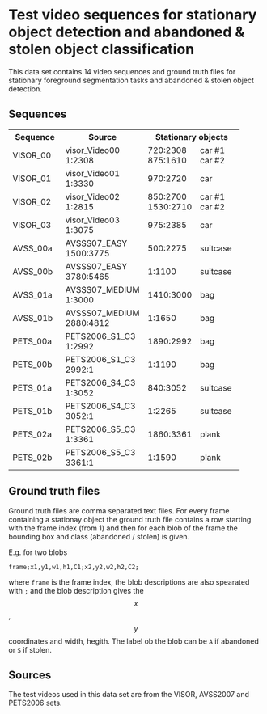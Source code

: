 # Test video sequences for stationary object detection and abandoned & stolen object classification

This data set contains 14 video sequences and ground truth files for stationary foreground segmentation tasks and abandoned & stolen object detection.

## Sequences
<table style="undefined;table-layout: fixed; width: 457px"><colgroup><col style="width: 114px"><col style="width: 163px"><col style="width: 86px"><col style="width: 94px"></colgroup><tr><th>Sequence</th><th>Source</th><th colspan="2">Stationary objects</th></tr><tr><td>VISOR_00</td><td>visor_Video00<br>1:2308</td><td>720:2308<br>875:1610</td><td>car #1<br>car #2</td></tr><tr><td>VISOR_01</td><td>visor_Video01<br>1:3330</td><td>970:2720</td><td>car</td></tr><tr><td>VISOR_02</td><td>visor_Video02<br>1:2815</td><td>850:2700<br>1530:2710</td><td>car #1<br>car #2</td></tr><tr><td>VISOR_03</td><td>visor_Video03<br>1:3075</td><td>975:2385</td><td>car</td></tr><tr><td>AVSS_00a</td><td>AVSSS07_EASY<br>1500:3775</td><td>500:2275</td><td>suitcase</td></tr><tr><td>AVSS_00b</td><td>AVSSS07_EASY<br>3780:5465</td><td>1:1100</td><td>suitcase</td></tr><tr><td>AVSS_01a</td><td>AVSSS07_MEDIUM<br>1:3000</td><td>1410:3000</td><td>bag</td></tr><tr><td>AVSS_01b</td><td>AVSSS07_MEDIUM<br>2880:4812</td><td>1:1650</td><td>bag</td></tr><tr><td>PETS_00a</td><td>PETS2006_S1_C3<br>1:2992</td><td>1890:2992</td><td>bag</td></tr><tr><td>PETS_00b</td><td>PETS2006_S1_C3<br>2992:1</td><td>1:1190</td><td>bag</td></tr><tr><td>PETS_01a</td><td>PETS2006_S4_C3<br>1:3052</td><td>840:3052</td><td>suitcase</td></tr><tr><td>PETS_01b</td><td>PETS2006_S4_C3<br>3052:1</td><td>1:2265</td><td>suitcase</td></tr><tr><td>PETS_02a</td><td>PETS2006_S5_C3<br>1:3361</td><td>1860:3361</td><td>plank</td></tr><tr><td>PETS_02b</td><td>PETS2006_S5_C3<br>3361:1</td><td>1:1590</td><td>plank</td></tr></table>

## Ground truth files
Ground truth files are comma separated text files. For every frame containing a stationay object the ground truth file contains a row starting with the frame index (from 1) and then for each blob of the frame the bounding box and class (abandoned / stolen) is given.

E.g. for two blobs
```
frame;x1,y1,w1,h1,C1;x2,y2,w2,h2,C2;
```
where `frame` is the frame index, the blob descriptions are also spearated with `;` and the blob description gives the $$x$$ , $$y$$ coordinates and width, hegith. The label ob the blob can be `A` if abandoned or `S` if stolen.

## Sources
The test videos used in this data set are from the VISOR, AVSS2007 and PETS2006 sets.

